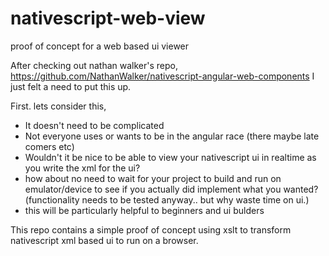 # nativescript-web-view
proof of concept for a web based ui viewer

After checking out nathan walker's repo, https://github.com/NathanWalker/nativescript-angular-web-components
I just felt a need to put this up.


First. lets consider this, 
- It doesn't need to be complicated
- Not everyone uses or wants to be in the angular race (there maybe late comers etc) 
- Wouldn't it be nice to be able to view your nativescript ui in realtime as you write the xml for the ui? 
- how about no need to wait for your project to build and run on emulator/device to see if you actually did implement what you wanted? (functionality needs to be tested anyway.. but why waste time on ui.)
- this will be particularly helpful to beginners and ui bulders

This repo contains a simple proof of concept using xslt to transform nativescript xml based ui to run on a browser.
